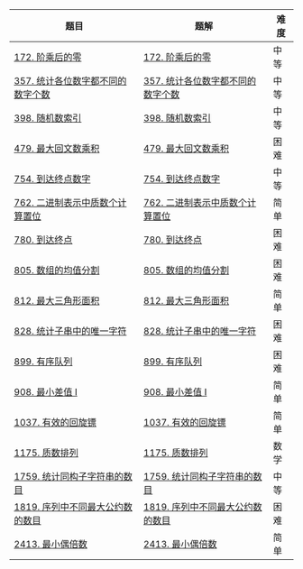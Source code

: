 | 题目                                                         | 题解                                                         | 难度 |
| ------------------------------------------------------------ | ------------------------------------------------------------ | ---- |
| [172. 阶乘后的零](https://leetcode-cn.com/problems/factorial-trailing-zeroes/) | [172. 阶乘后的零](https://github.com/ZonzeeLi/LeetCode/blob/master/index/171-180/172.%20%E9%98%B6%E4%B9%98%E5%90%8E%E7%9A%84%E9%9B%B6.md) | 中等 |
| [357. 统计各位数字都不同的数字个数](https://leetcode-cn.com/problems/count-numbers-with-unique-digits/) | [357. 统计各位数字都不同的数字个数](https://github.com/ZonzeeLi/LeetCode/blob/master/index/351-360/357.%20%E7%BB%9F%E8%AE%A1%E5%90%84%E4%BD%8D%E6%95%B0%E5%AD%97%E9%83%BD%E4%B8%8D%E5%90%8C%E7%9A%84%E6%95%B0%E5%AD%97%E4%B8%AA%E6%95%B0.md) | 中等 |
| [398. 随机数索引](https://leetcode-cn.com/problems/random-pick-index/) | [398. 随机数索引](https://github.com/ZonzeeLi/LeetCode/blob/master/index/391-400/398.%20%E9%9A%8F%E6%9C%BA%E6%95%B0%E7%B4%A2%E5%BC%95.md) | 中等 |
| [479. 最大回文数乘积](https://leetcode-cn.com/problems/largest-palindrome-product/) | [479. 最大回文数乘积](https://github.com/ZonzeeLi/LeetCode/blob/master/index/471-480/479.%20%E6%9C%80%E5%A4%A7%E5%9B%9E%E6%96%87%E6%95%B0%E4%B9%98%E7%A7%AF.md) | 困难 |
| [754. 到达终点数字](https://leetcode.cn/problems/reach-a-number/) | [754. 到达终点数字](https://github.com/ZonzeeLi/LeetCode/blob/master/index/751-760/754.%20%E5%88%B0%E8%BE%BE%E7%BB%88%E7%82%B9%E6%95%B0%E5%AD%97.md) | 中等 |
| [762. 二进制表示中质数个计算置位](https://leetcode-cn.com/problems/prime-number-of-set-bits-in-binary-representation/) | [762. 二进制表示中质数个计算置位](https://github.com/ZonzeeLi/LeetCode/blob/master/index/761-770/762.%20%E4%BA%8C%E8%BF%9B%E5%88%B6%E8%A1%A8%E7%A4%BA%E4%B8%AD%E8%B4%A8%E6%95%B0%E4%B8%AA%E8%AE%A1%E7%AE%97%E7%BD%AE%E4%BD%8D.md) | 简单 |
| [780. 到达终点](https://leetcode-cn.com/problems/reaching-points/) | [780. 到达终点](https://github.com/ZonzeeLi/LeetCode/blob/master/index/771-780/780.%20%E5%88%B0%E8%BE%BE%E7%BB%88%E7%82%B9.md) | 困难 |
| [805. 数组的均值分割](https://leetcode.cn/problems/split-array-with-same-average/) | [805. 数组的均值分割](https://github.com/ZonzeeLi/LeetCode/blob/master/index/801-810/805.%20%E6%95%B0%E7%BB%84%E7%9A%84%E5%9D%87%E5%80%BC%E5%88%86%E5%89%B2.md) | 困难 |
| [812. 最大三角形面积](https://leetcode.cn/problems/largest-triangle-area/) | [812. 最大三角形面积](https://github.com/ZonzeeLi/LeetCode/blob/master/index/811-820/812.%20%E6%9C%80%E5%A4%A7%E4%B8%89%E8%A7%92%E5%BD%A2%E9%9D%A2%E7%A7%AF.md) | 简单 |
| [828. 统计子串中的唯一字符](https://leetcode.cn/problems/count-unique-characters-of-all-substrings-of-a-given-string/) | [828. 统计子串中的唯一字符](https://github.com/ZonzeeLi/LeetCode/blob/master/index/821-830/828.%20%E7%BB%9F%E8%AE%A1%E5%AD%90%E4%B8%B2%E4%B8%AD%E7%9A%84%E5%94%AF%E4%B8%80%E5%AD%97%E7%AC%A6.md) | 困难 |
| [899. 有序队列](https://leetcode.cn/problems/orderly-queue/) | [899. 有序队列](https://github.com/ZonzeeLi/LeetCode/blob/master/index/891-900/899.%20%E6%9C%89%E5%BA%8F%E9%98%9F%E5%88%97.md) | 困难 |
| [908. 最小差值 I](https://leetcode-cn.com/problems/smallest-range-i/) | [908. 最小差值 I](https://github.com/ZonzeeLi/LeetCode/blob/master/index/901-910/908.%20%E6%9C%80%E5%B0%8F%E5%B7%AE%E5%80%BC%20I.md) | 简单 |
| [1037. 有效的回旋镖](https://leetcode.cn/problems/valid-boomerang/) | [1037. 有效的回旋镖](https://github.com/ZonzeeLi/LeetCode/blob/master/index/1031-1040/1037.%20%E6%9C%89%E6%95%88%E7%9A%84%E5%9B%9E%E6%97%8B%E9%95%96.md) | 简单 |
| [1175. 质数排列](https://leetcode.cn/problems/prime-arrangements/) | [1175. 质数排列](https://github.com/ZonzeeLi/LeetCode/blob/master/index/1171-1180/1175.%20%E8%B4%A8%E6%95%B0%E6%8E%92%E5%88%97.md) | 数学 |
| [1759. 统计同构子字符串的数目](https://leetcode.cn/problems/count-number-of-homogenous-substrings/) | [1759. 统计同构子字符串的数目](https://github.com/ZonzeeLi/LeetCode/blob/master/index/1751-1760/1759.%20%E7%BB%9F%E8%AE%A1%E5%90%8C%E6%9E%84%E5%AD%90%E5%AD%97%E7%AC%A6%E4%B8%B2%E7%9A%84%E6%95%B0%E7%9B%AE.md) | 中等 |
| [1819. 序列中不同最大公约数的数目](https://leetcode.cn/problems/number-of-different-subsequences-gcds/) | [1819. 序列中不同最大公约数的数目](https://github.com/ZonzeeLi/LeetCode/blob/master/index/1811-1820/1819.%20%E5%BA%8F%E5%88%97%E4%B8%AD%E4%B8%8D%E5%90%8C%E6%9C%80%E5%A4%A7%E5%85%AC%E7%BA%A6%E6%95%B0%E7%9A%84%E6%95%B0%E7%9B%AE.md) | 困难 |
| [2413. 最小偶倍数](https://leetcode.cn/problems/smallest-even-multiple/) | [2413. 最小偶倍数](https://github.com/ZonzeeLi/LeetCode/blob/master/index/2411-2420/2413.%20%E6%9C%80%E5%B0%8F%E5%81%B6%E5%80%8D%E6%95%B0.md)                                                             | 简单 |

